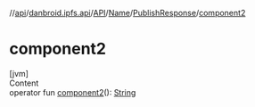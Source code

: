 //[api](../../../../index.md)/[danbroid.ipfs.api](../../../index.md)/[API](../../index.md)/[Name](../index.md)/[PublishResponse](index.md)/[component2](component2.md)



# component2  
[jvm]  
Content  
operator fun [component2](component2.md)(): [String](https://kotlinlang.org/api/latest/jvm/stdlib/kotlin/-string/index.html)  



